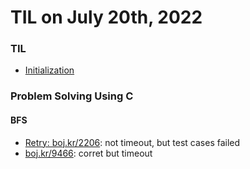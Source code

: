 # **TIL on July 20th, 2022**
### TIL
- [Initialization](../../../Languages/C/init-07-20-2022.md)

### Problem Solving Using C
#### BFS
- [Retry: boj.kr/2206](../../../Problem%20Solving/boj/Breadth%20first%20search/2206-re-07-19-2022.cpp): not timeout, but test cases failed
- [boj.kr/9466](../../../Problem%20Solving/boj/Breadth%20first%20search/9466-07-20-2022.cpp): corret but timeout